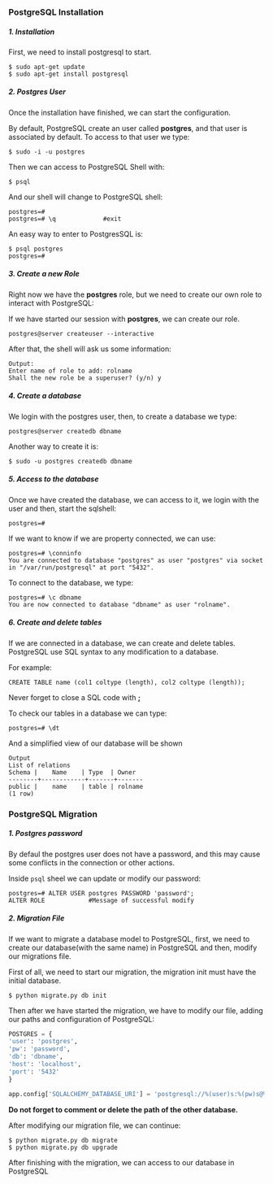 ### PostgreSQL Installation
##### 1. Installation

First, we need to install postgresql to start.
```
$ sudo apt-get update
$ sudo apt-get install postgresql
```

##### 2. Postgres User

Once the installation have finished, we can start the configuration.

By default, PostgreSQL create an user called **postgres**, and that user is associated by default. To access to that user we type:
```
$ sudo -i -u postgres
```
Then we can access to PostgreSQL Shell with:
```
$ psql
```
And our shell will change to PostgreSQL shell:
```
postgres=#
postgres=# \q             #exit
```
An easy way to enter to PostgresSQL is:
```
$ psql postgres
postgres=#
```
##### 3. Create a new Role
Right now we have the **postgres** role, but we need to create our own role to interact with PostgreSQL:

If we have started our session with **postgres**, we can create our role.
```
postgres@server createuser --interactive
```
After that, the shell will ask us some information:
```
Output:
Enter name of role to add: rolname
Shall the new role be a superuser? (y/n) y
```


##### 4. Create a database
We login with the postgres user, then, to create a database we type:
```
postgres@server createdb dbname
```
Another way to create it is:
```
$ sudo -u postgres createdb dbname
```
##### 5. Access to the database
Once we have created the database, we can access to it, we login with the user and then, start the sqlshell:
```
postgres=#
```
If we want to know if we are property connected, we can use:
```
postgres=# \conninfo
You are connected to database "postgres" as user "postgres" via socket in "/var/run/postgresql" at port "5432".
```
To connect to the database, we type:
```
postgres=# \c dbname
You are now connected to database "dbname" as user "rolname".
```

##### 6. Create and delete tables
If we are connected in a database, we can create and delete tables. PostgreSQL use SQL syntax to any modification to a database.

For example:
```
CREATE TABLE name (col1 coltype (length), col2 coltype (length));
```
Never forget to close a SQL code with **;**

To check our tables in a database we can type:
```
postgres=# \dt
```
And a simplified view of our database will be shown
```
Output
List of relations
Schema |    Name    | Type  | Owner
--------+------------+-------+-------
public |    name    | table | rolname
(1 row)
```


### PostgreSQL Migration
##### 1. Postgres password
By defaul the postgres user does not have a password, and this may cause some conflicts in the connection or other actions.

Inside `psql` sheel we can update or modify our password:
```
postgres=# ALTER USER postgres PASSWORD 'password';
ALTER ROLE            #Message of successful modify
```
##### 2. Migration File
If we want to migrate a database model to PostgreSQL, first, we need to create our database(with the same name) in PostgreSQL and then, modify our migrations file.

First of all, we need to start our migration, the migration init must have the initial database.
```
$ python migrate.py db init
```
Then after we have started the migration, we have to modify our file, adding our paths and configuration of PostgreSQL:
```python
POSTGRES = {
'user': 'postgres',
'pw': 'password',
'db': 'dbname',
'host': 'localhost',
'port': '5432'
}

app.config['SQLALCHEMY_DATABASE_URI'] = 'postgresql://%(user)s:%(pw)s@%(host)s:%(port)s/%(db)s' % POSTGRES
```
**Do not forget to comment or delete the path of the other database.**

After modifying our migration file, we can continue:
```
$ python migrate.py db migrate
$ python migrate.py db upgrade
```
After finishing with the migration, we can access to our database in PostgreSQL
